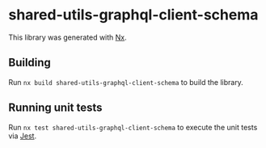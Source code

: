 # shared-utils-graphql-client-schema

This library was generated with [Nx](https://nx.dev).

## Building

Run `nx build shared-utils-graphql-client-schema` to build the library.

## Running unit tests

Run `nx test shared-utils-graphql-client-schema` to execute the unit tests via [Jest](https://jestjs.io).
